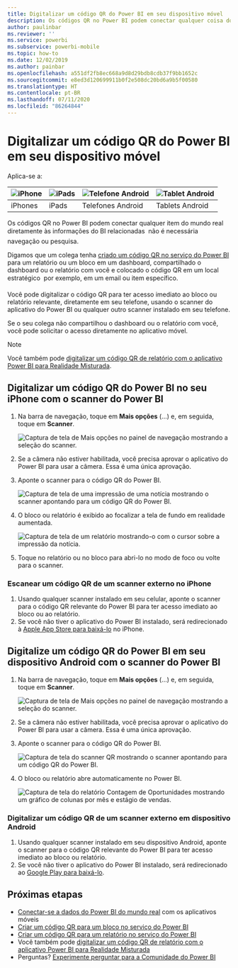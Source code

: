 ```yaml
---
title: Digitalizar um código QR do Power BI em seu dispositivo móvel
description: Os códigos QR no Power BI podem conectar qualquer coisa do mundo real diretamente às informações do BI relacionadas, no aplicativo móvel Power BI para iPhones e dispositivos Android.
author: paulinbar
ms.reviewer: ''
ms.service: powerbi
ms.subservice: powerbi-mobile
ms.topic: how-to
ms.date: 12/02/2019
ms.author: painbar
ms.openlocfilehash: a551df2fb8ec668a9d8d29bdb8cdb37f9bb1652c
ms.sourcegitcommit: e8ed3d120699911b0f2e508dc20bd6a9b5f00580
ms.translationtype: HT
ms.contentlocale: pt-BR
ms.lasthandoff: 07/11/2020
ms.locfileid: "86264844"
---
```

# <a name="scan-a-power-bi-qr-code-from-your-mobile-device"></a>Digitalizar um código QR do Power BI em seu dispositivo móvel
Aplica-se a:

| ![iPhone](./media/mobile-apps-qr-code/ios-logo-40-px.png) | ![iPads](./media/mobile-apps-qr-code/ios-logo-40-px.png) | ![Telefone Android](././media/mobile-apps-qr-code/android-logo-40-px.png) | ![Tablet Android](././media/mobile-apps-qr-code/android-logo-40-px.png) |
|:--- |:--- |:--- |:--- |
|iPhones |iPads |Telefones Android |Tablets Android |

Os códigos QR no Power BI podem conectar qualquer item do mundo real diretamente às informações do BI relacionadas &#151; não é necessária navegação ou pesquisa.

Digamos que um colega tenha [criado um código QR no serviço do Power BI](../../create-reports/service-create-qr-code-for-tile.md) para um relatório ou um bloco em um dashboard, compartilhado o dashboard ou o relatório com você e colocado o código QR em um local estratégico &#151; por exemplo, em um email ou item específico. 

Você pode digitalizar o código QR para ter acesso imediato ao bloco ou relatório relevante, diretamente em seu telefone, usando o scanner do aplicativo do Power BI ou qualquer outro scanner instalado em seu telefone. 

Se o seu colega não compartilhou o dashboard ou o relatório com você, você pode solicitar o acesso diretamente no aplicativo móvel. 

> [!NOTE]
> Você também pode [digitalizar um código QR de relatório com o aplicativo Power BI para Realidade Misturada](mobile-mixed-reality-app.md#scan-a-report-qr-code-in-holographic-view).

## <a name="scan-a-power-bi-qr-code-on-your-iphone-with-the-power-bi-scanner"></a>Digitalizar um código QR do Power BI no seu iPhone com o scanner do Power BI

1. Na barra de navegação, toque em **Mais opções** (…) e, em seguida, toque em **Scanner**.

    ![Captura de tela de Mais opções no painel de navegação mostrando a seleção do scanner.](media/mobile-apps-qr-code/power-bi-scanner.png)

2. Se a câmera não estiver habilitada, você precisa aprovar o aplicativo do Power BI para usar a câmera. Essa é uma única aprovação. 
 
3. Aponte o scanner para o código QR do Power BI. 
   
    ![Captura de tela de uma impressão de uma notícia mostrando o scanner apontando para um código QR do Power BI.](media/mobile-apps-qr-code/power-bi-align-qr-code.png)
4. O bloco ou relatório é exibido ao focalizar a tela de fundo em realidade aumentada.
   
    ![Captura de tela de um relatório mostrando-o com o cursor sobre a impressão da notícia.](media/mobile-apps-qr-code/power-bi-ios-qr-ar-scanner.png)

5. Toque no relatório ou no bloco para abri-lo no modo de foco ou volte para o scanner.

### <a name="scan-a-qr-code-from-an-external-scanner-on-your-iphone"></a>Escanear um código QR de um scanner externo no iPhone
1. Usando qualquer scanner instalado em seu celular, aponte o scanner para o código QR relevante do Power BI para ter acesso imediato ao bloco ou ao relatório. 
2. Se você não tiver o aplicativo do Power BI instalado, será redirecionado à [Apple App Store para baixá-lo](https://go.microsoft.com/fwlink/?LinkId=522062) no iPhone.

## <a name="scan-a-power-bi-qr-code-on-your-android-device-with-the-power-bi-scanner"></a>Digitalize um código QR do Power BI em seu dispositivo Android com o scanner do Power BI

1. Na barra de navegação, toque em **Mais opções** (…) e, em seguida, toque em **Scanner**.

    ![Captura de tela de Mais opções no painel de navegação mostrando a seleção do scanner.](media/mobile-apps-qr-code/power-bi-scanner.png)

2. Se a câmera não estiver habilitada, você precisa aprovar o aplicativo do Power BI para usar a câmera. Essa é uma única aprovação. 

3. Aponte o scanner para o código QR do Power BI. 
   
    ![Captura de tela do scanner QR mostrando o scanner apontando para um código QR do Power BI.](media/mobile-apps-qr-code/pbi_iph_qrscan.png)
4. O bloco ou relatório abre automaticamente no Power BI.
   
    ![Captura de tela do relatório Contagem de Oportunidades mostrando um gráfico de colunas por mês e estágio de vendas.](media/mobile-apps-qr-code/power-bi-android-tile.png)

### <a name="scan-a-qr-code-from-an-external-scanner-on-your-android-device"></a>Digitalizar um código QR de um scanner externo em dispositivo Android
1. Usando qualquer scanner instalado em seu dispositivo Android, aponte o scanner para o código QR relevante do Power BI para ter acesso imediato ao bloco ou relatório. 
2. Se você não tiver o aplicativo do Power BI instalado, será redirecionado ao [Google Play para baixá-lo](https://go.microsoft.com/fwlink/?LinkID=544867). 

## <a name="next-steps"></a>Próximas etapas
* [Conectar-se a dados do Power BI do mundo real](mobile-apps-data-in-real-world-context.md) com os aplicativos móveis
* [Criar um código QR para um bloco no serviço do Power BI](../../create-reports/service-create-qr-code-for-tile.md)
* [Criar um código QR para um relatório no serviço do Power BI](../../create-reports/service-create-qr-code-for-report.md)
* Você também pode [digitalizar um código QR de relatório com o aplicativo Power BI para Realidade Misturada](mobile-mixed-reality-app.md)
* Perguntas? [Experimente perguntar para a Comunidade do Power BI](https://community.powerbi.com/)

